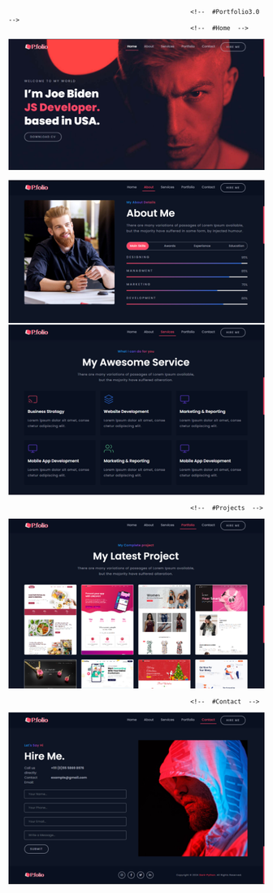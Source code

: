                                                       <!--  #Portfolio3.0  -->
                                                      <!--  #Home  -->
<img src="https://raw.githubusercontent.com/Alikhanjan99/Portfolio3.0/main/Screen%20shorts/%23home.png">
<br>
                                                     <!--  #About  -->
                                                     <br>
<img src="https://raw.githubusercontent.com/Alikhanjan99/Portfolio3.0/main/Screen%20shorts/%23about.png">


<br>
                                                      <!--  #Service  -->
<img src="https://raw.githubusercontent.com/Alikhanjan99/Portfolio3.0/main/Screen%20shorts/%23service.png">


<br>

                                                      <!--  #Projects  -->
<img src="https://raw.githubusercontent.com/Alikhanjan99/Portfolio3.0/main/Screen%20shorts/%23projects.png">


<br>

                                                      <!--  #Contact  -->
<img src="https://raw.githubusercontent.com/Alikhanjan99/Portfolio3.0/main/Screen%20shorts/%23contact.png">
